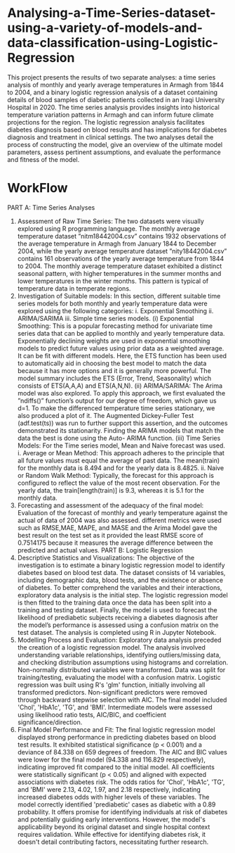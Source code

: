 # Analysing-a-Time-Series-dataset-using-a-variety-of-models-and-data-classification-using-Logistic-Regression
This project presents the results of two separate analyses: a time series analysis of monthly and yearly average temperatures in Armagh from 1844 to 2004, and a binary logistic regression analysis of a dataset containing details of blood samples of diabetic patients collected in an Iraqi University Hospital in 2020. The time series analysis provides insights into historical temperature variation patterns in Armagh and can inform future climate projections for the region. The logistic regression analysis facilitates diabetes diagnosis based on blood results and has implications for diabetes diagnosis and treatment in clinical settings. The two analyses detail the process of constructing the model, give an overview of the ultimate model parameters, assess pertinent assumptions, and evaluate the performance and fitness of the model.
# WorkFlow
PART A: Time Series Analyses
1. Assessment of Raw Time Series: The two datasets were visually explored using R programming language. The monthly average temperature dataset ”nitm18442004.csv” contains 1932 observations of the average temperature in Armagh from January 1844 to December 2004, while the yearly average temperature dataset ”nity18442004.csv” contains 161 observations of the yearly average temperature from 1844 to 2004. The monthly average temperature dataset exhibited a distinct seasonal pattern, with higher temperatures in the summer months and lower temperatures in the winter months. This pattern is typical of temperature data in temperate regions.
2. Investigation of Suitable models: In this section, different suitable time series models for both monthly and yearly temperature data were explored using the following categories: i. Exponential Smoothing ii. ARIMA/SARIMA iii. Simple time series models.
(i) Exponential Smoothing: This is a popular forecasting method for univariate time series data that can be applied to monthly and yearly temperature data. Exponentially declining weights are used in exponential smoothing models to predict future values using prior data as a weighted average. It can be fit with different models. Here, the ETS function has been used to automatically aid in choosing the best model to match the data because it has more options and it is generally more powerful. The model summary includes the ETS (Error, Trend, Seasonality) which consists of ETS(A,A,A) and ETS(A,N,N).
(ii) ARIMA/SARIMA: The Arima model was also explored. To apply this approach, we first evaluated the ”ndiffs()” function’s output for our degree of freedom, which gave us d=1. To make the differenced temperature time series stationary, we also produced a plot of it. The Augmented Dickey-Fuller Test (adf.test(ts)) was run to further support this assertion, and the outcomes demonstrated its stationarity. Finding the ARIMA models that match the data the best is done using the Auto- ARIMA function.
(iii) Time Series Models: For the Time series model, Mean and Naive forecast was used. i. Average or Mean Method: This approach adheres to the principle that all future values must equal the average of past data. The mean(train) for the monthly data is 8.494 and for the yearly data is 8.4825. ii. Naive or Random Walk Method: Typically, the forecast for this approach is configured to reflect the value of the most recent observation. For the yearly data, the train[length(train)] is 9.3, whereas it is 5.1 for the monthly data.
3. Forecasting and assessment of the adequacy of the final model: Evaluation of the forecast of monthly and yearly temperature against the actual of data of 2004 was also assessed. different metrics were used such as RMSE,MAE, MAPE, and MASE and the Arima Model gave the best result on the test set as it provided the least RMSE score of 0.7514175 because it measures the average difference between the predicted and actual values.
PART B: Logistic Regression
1. Descriptive Statistics and Visualizations: The objective of the investigation is to estimate a binary logistic regression model to identify diabetes based on blood test data. The dataset consists of 14 variables, including demographic data, blood tests, and the existence or absence of diabetes. To better comprehend the variables and their interactions, exploratory data analysis is the initial step. The logistic regression model is then fitted to the training data once the data has been split into a training and testing dataset. Finally, the model is used to forecast the likelihood of prediabetic subjects receiving a diabetes diagnosis after the model’s performance is assessed using a confusion matrix on the test dataset. The analysis is completed using R in Jupyter Notebook.
2. Modelling Process and Evaluation: Exploratory data analysis preceded the creation of a logistic regression model. The analysis involved understanding variable relationships, identifying outliers/missing data, and checking distribution assumptions using histograms and correlation. Non-normally distributed variables were transformed. Data was split for training/testing, evaluating the model with a confusion matrix. Logistic regression was built using R's 'glm' function, initially involving all transformed predictors. Non-significant predictors were removed through backward stepwise selection with AIC. The final model included 'Chol', 'HbA1c', 'TG', and 'BMI'. Intermediate models were assessed using likelihood ratio tests, AIC/BIC, and coefficient significance/direction.
3. Final Model Performance and Fit: The final logistic regression model displayed strong performance in predicting diabetes based on blood test results. It exhibited statistical significance (p < 0.001) and a deviance of 84.338 on 659 degrees of freedom. The AIC and BIC values were lower for the final model (94.338 and 116.829 respectively), indicating improved fit compared to the initial model. All coefficients were statistically significant (p < 0.05) and aligned with expected associations with diabetes risk. The odds ratios for 'Chol', 'HbA1c', 'TG', and 'BMI' were 2.13, 4.02, 1.97, and 2.18 respectively, indicating increased diabetes odds with higher levels of these variables. The model correctly identified 'prediabetic' cases as diabetic with a 0.89 probability. It offers promise for identifying individuals at risk of diabetes and potentially guiding early interventions. However, the model's applicability beyond its original dataset and single hospital context requires validation. While effective for identifying diabetes risk, it doesn't detail contributing factors, necessitating further research. 
